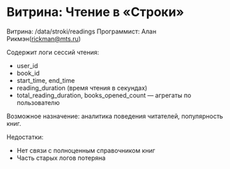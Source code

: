 # Витрина: Чтение в «Строки»

Витрина: /data/stroki/readings
Программист: Алан Рикмэн(rickman@mts.ru)

Содержит логи сессий чтения:
- user_id
- book_id
- start_time, end_time
- reading_duration (время чтения в секундах)
- total_reading_duration, books_opened_count — агрегаты по пользователю

Возможное назначение: аналитика поведения читателей, популярность книг.

Недостатки:
- Нет связи с полноценным справочником книг
- Часть старых логов потеряна
